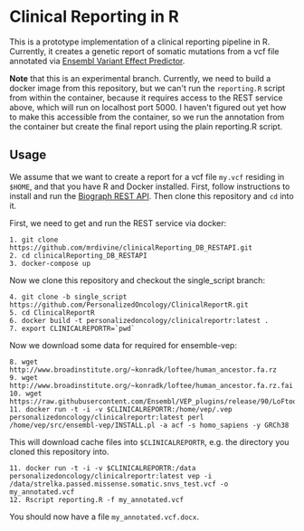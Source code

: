 # Clinical Reporting in R

This is a prototype implementation of a clinical reporting pipeline in R.
Currently, it creates a genetic report of somatic mutations from a vcf file annotated via [Ensembl Variant Effect Predictor](https://github.com/Ensembl/ensembl-vep).

**Note** that this is an experimental branch. Currently, we need to build a docker image from this repository, but we can't run the `reporting.R` script from within the container, because it requires access to the REST service above, which will run on localhost port 5000. I haven't figured out yet how to make this accessible from the container, so we run the annotation from the container but create the final report using the plain reporting.R script.

## Usage

We assume that we want to create a report for a vcf file `my.vcf` residing in `$HOME`, and that you have R and Docker installed. First, follow instructions to install and run the [Biograph REST API](https://github.com/mrdivine/clinicalReporting_DB_RESTAPI). Then clone this repository and `cd` into it.

First, we need to get and run the REST service via docker:

```
1. git clone https://github.com/mrdivine/clinicalReporting_DB_RESTAPI.git
2. cd clinicalReporting_DB_RESTAPI
3. docker-compose up
```

Now we clone this repository and checkout the single_script branch:

```
4. git clone -b single_script https://github.com/PersonalizedOncology/ClinicalReportR.git
5. cd ClinicalReportR
6. docker build -t personalizedoncology/clinicalreportr:latest .
7. export CLINICALREPORTR=`pwd`
```

Now we download some data for required for ensemble-vep:

```
8. wget http://www.broadinstitute.org/~konradk/loftee/human_ancestor.fa.rz
9. wget http://www.broadinstitute.org/~konradk/loftee/human_ancestor.fa.rz.fai
10. wget https://raw.githubusercontent.com/Ensembl/VEP_plugins/release/90/LoFtool_scores.txt
11. docker run -t -i -v $CLINICALREPORTR:/home/vep/.vep personalizedoncology/clinicalreportr:latest perl /home/vep/src/ensembl-vep/INSTALL.pl -a acf -s homo_sapiens -y GRCh38
```

This will download cache files into `$CLINICALREPORTR`, e.g. the directory you cloned this repository into. 

```
11. docker run -t -i -v $CLINICALREPORTR:/data personalizedoncology/clinicalreportr:latest vep -i /data/strelka.passed.missense.somatic.snvs_test.vcf -o my_annotated.vcf
12. Rscript reporting.R -f my_annotated.vcf
```

You should now have a file `my_annotated.vcf.docx`.

